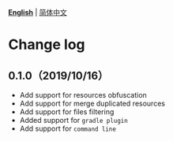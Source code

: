 **[English](CHANGELOG.md)** | [简体中文](../zh-cn/CHANGELOG.md)

# Change log

## 0.1.0（2019/10/16）
- Add support for resources obfuscation
- Add support for merge duplicated resources
- Add support for files filtering
- Added support for `gradle plugin`
- Add support for `command line`
